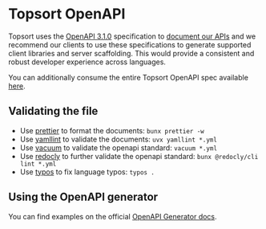 # Topsort OpenAPI

Topsort uses the [OpenAPI 3.1.0][openapi] specification to [document our APIs][docs] and we
recommend our clients to use these specifications to generate supported client libraries and server
scaffolding. This would provide a consistent and robust developer experience across languages.

You can additionally consume the entire Topsort OpenAPI spec available [here][openapi-ts].

## Validating the file

- Use [prettier][prettier] to format the documents: `bunx prettier -w`
- Use [yamllint][yamllint] to validate the documents: `uvx yamllint *.yml`
- Use [vacuum][vacuum] to validate the openapi standard: `vacuum *.yml`
- Use [redocly][redocly] to further validate the openapi standard: `bunx @redocly/cli lint *.yml`
- Use [typos][typos] to fix language typos: `typos .`

## Using the OpenAPI generator

You can find examples on the official
[OpenAPI Generator docs](https://openapi-generator.tech/docs/usage#examples).

[openapi]: https://spec.openapis.org/oas/v3.1.0.html
[docs]: https://docs.topsort.com
[openapi-ts]: https://docs.topsort.com/openapi.json
[prettier]: https://prettier.io/
[yamllint]: https://github.com/adrienverge/yamllint
[vacuum]: https://quobix.com/vacuum/start/
[redocly]: https://redocly.com/docs/cli/installation
[typos]: https://github.com/crate-ci/typos
